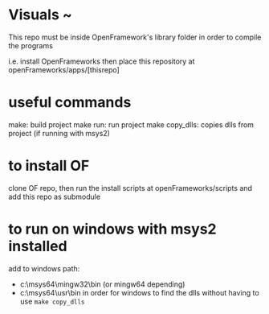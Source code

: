 # Visuals ~

This repo must be inside OpenFramework's library folder in order to compile the programs

i.e. install OpenFrameworks then place this repository at openFrameworks/apps/[thisrepo]

# useful commands 

make: build project
make run: run project
make copy_dlls: copies dlls from project (if running with msys2)

# to install OF

clone OF repo, then run the install scripts at openFrameworks/scripts and add this repo as submodule

# to run on windows with msys2 installed 

add to windows path:
* c:\msys64\mingw32\bin (or mingw64 depending)
* c:\msys64\usr\bin
in order for windows to find the dlls without having to use `make copy_dlls`